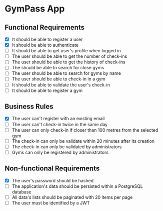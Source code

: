 # GymPass App

## Functional Requirements

- [x] It should be able to register a user
- [x] It should be able to authenticate
- [ ] It should be able to get user's profile when logged in
- [ ] The user should be able to get the number of check-ins
- [ ] The user should be able to get the history of check-ins
- [ ] The should be able to search for close gyms
- [ ] The user should be able to search for gyms by name
- [ ] The user should be able to check-in in a gym
- [ ] It should be able to validate the user's check-in
- [ ] It should be able to register a gym

## Business Rules

- [x] The user can't register with an existing email
- [ ] The user can't check-in twice in the same day
- [ ] The user can only check-in if closer than 100 metres from the selected gym
- [ ] The check-in can only be validate within 20 minutes after its creation
- [ ] The check-in can only be validated by administrators
- [ ] Gyms can only be registered by administrators

## Non-functional Requirements

- [x] The user's password should be hashed
- [ ] The application's data should be persisted within a PostgreSQL database
- [ ] All data's lists should be paginated with 20 items per page
- [ ] The user must be identified by a JWT
